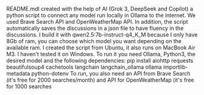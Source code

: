 README.mdI created with the help of AI (Grok 3, DeepSeek and Copilot) a python script to connect any model run locally in Ollama to the internet. We used Brave Search API and OpenWeatherMap API. In addition, the script automatically saves the discussions in a json file to have fluency in the discussions. I build it with qwen2.5:7b-instruct-q4_K_M because I only have 8Gb of ram, you can choose which model you want depending on the available ram. I created the script from Ubuntu, it also runs on MacBook Air M3. I haven't tested it on Windows. To run it you need Ollama, Python3, the desired model and the following dependencies: pip install aiohttp requests beautifulsoup4 cachetools langchain langchain_ollama ollama importlib-metadata python-dotenv  To run, you also need an API from Brave Search (it's free for 2000 searches/month) and API for OpenWeatherMap (it's free for 1000 searches
